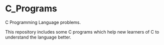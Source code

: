# C_Programs
C Programming Language problems.

This repository includes some C programs which help new learners of C to understand the language better.
